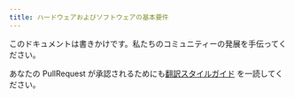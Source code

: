 ```yaml
---
title: ハードウェアおよびソフトウェアの基本要件
---
```


このドキュメントは書きかけです。私たちのコミュニティーの発展を手伝ってください。

あなたの PullRequest が承認されるためにも[翻訳スタイルガイド](/contributing/gatsby-style-guide/) を一読してください。
